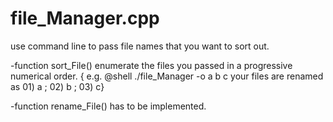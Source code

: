 ﻿# file_Manager.cpp

use command line to pass file names that you want to sort out.

-function sort_File() enumerate the files you passed in a progressive numerical order.
{ e.g. @shell ./file_Manager -o a b c
	your files are renamed as 01) a ; 02) b ; 03) c}

-function rename_File() has to be implemented.
